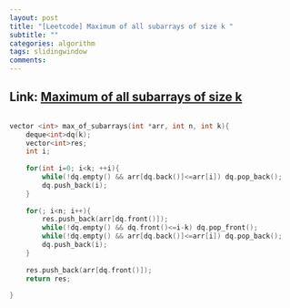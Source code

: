 ```yaml
---
layout: post
title: "[Leetcode] Maximum of all subarrays of size k "
subtitle: ""
categories: algorithm
tags: slidingwindow
comments:
---
```


## Link: [Maximum of all subarrays of size k ](https://leetcode.com/problems/of-all-subarrays-of-size-k-/)

```cpp

vector <int> max_of_subarrays(int *arr, int n, int k){
    deque<int>dq(k);
    vector<int>res;
    int i;
    
    for(int i=0; i<k; ++i){
        while(!dq.empty() && arr[dq.back()]<=arr[i]) dq.pop_back();
        dq.push_back(i);
    }
    
    for(; i<n; i++){
        res.push_back(arr[dq.front()]);
        while(!dq.empty() && dq.front()<=i-k) dq.pop_front();
        while(!dq.empty() && arr[dq.back()]<=arr[i]) dq.pop_back();
        dq.push_back(i);
    }
    
    res.push_back(arr[dq.front()]);
    return res;
    
}
```
